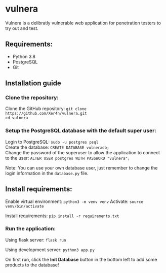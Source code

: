 # vulnera

Vulnera is  a delibratly vulnerable web application for penetration testers to try out and test.

## Requirements:

- Python 3.8
- PostgreSQL
- Git

## Installation guide

### Clone the repository:

Clone the GitHub repository: ``git clone https://github.com/Xer4n/vulnera.git``<br>
``cd vulnera``

### Setup the PostgreSQL database with the default super user:

Login to PostgreSQL: ``sudo -u postgres psql``\
Create the database: ``CREATE DATABASE vulneradb;``\
Change the password of the superuser to allow the application to connect to the user: ``ALTER USER postgres WITH PASSWORD "vulnera";``

Note: You can use your own database user, just remember to change the login information in the ``database.py`` file.


## Install requirements:

Enable virtual environment: ``python3 -m venv venv``
Activate: ``source venv/bin/activate``

Install requirements: ``pip install -r requirements.txt``


### Run the application:

Using flask server: ``flask run``

Using development server: ``python3 app.py``

On first run, click the **Init Database** button in the bottom left to add some products to the database!


